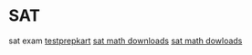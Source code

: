 # SAT
sat exam
[testprepkart](https://www.testprepkart.com/sat/)
[sat math downloads](https://www.testprepkart.com/sat/downloads.php?id=10/SAT-I&&mid=11/)
[sat math dowloads](https://www.testprepkart.com/sat/blog-single.php?id=1542/SAT-Math-Preparation-Online)
